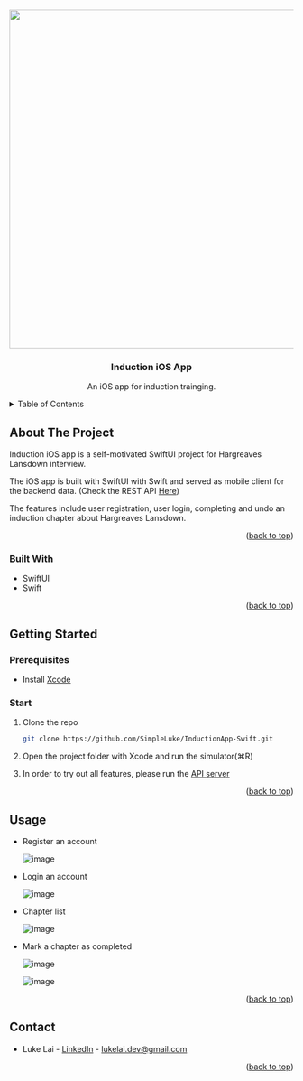 <a name="readme-top"></a>

<!-- PROJECT LOGO -->
<br />
<div align="center">
  <img height="600px" src="https://github.com/SimpleLuke/InductionApp-Swift/assets/89473016/1ee35c75-cb66-41a6-a00e-21400374359d" />

  <h3 align="center">Induction iOS App</h3>

  <p align="center">
   An iOS app for induction trainging.
   
</div>

<!-- TABLE OF CONTENTS -->
<details>
  <summary>Table of Contents</summary>
  <ol>
    <li>
      <a href="#about-the-project">About The Project</a>
      <ul>
        <li><a href="#built-with">Built With</a></li>
      </ul>
    </li>
    <li>
      <a href="#getting-started">Getting Started</a>
      <ul>
        <li><a href="#prerequisites">Prerequisites</a></li>
        <li><a href="#start">Start</a></li>
      </ul>
    </li>
    <li><a href="#usage">Usage</a></li>
    <li><a href="#contact">Contact</a></li>
  </ol>
</details>

<!-- ABOUT THE PROJECT -->

## About The Project

Induction iOS app is a self-motivated SwiftUI project for Hargreaves Lansdown interview.

The iOS app is built with SwiftUI with Swift and served as mobile client for the backend data. (Check the REST API [Here](https://github.com/SimpleLuke/induction-api/edit/main/README.md))

The features include user registration, user login, completing and undo an induction chapter about Hargreaves Lansdown.

<p align="right">(<a href="#readme-top">back to top</a>)</p>

### Built With

- SwiftUI
- Swift

<p align="right">(<a href="#readme-top">back to top</a>)</p>

<!-- GETTING STARTED -->

## Getting Started

### Prerequisites

- Install [Xcode](https://apps.apple.com/us/app/xcode/id497799835?mt=12)

### Start

1. Clone the repo
   ```sh
   git clone https://github.com/SimpleLuke/InductionApp-Swift.git
   ```
2. Open the project folder with Xcode and run the simulator(⌘R)

3. In order to try out all features, please run the [API server](https://github.com/SimpleLuke/induction-api)

<p align="right">(<a href="#readme-top">back to top</a>)</p>

<!-- USAGE EXAMPLES -->

## Usage

- Register an account

  ![image](https://github.com/SimpleLuke/InductionApp-Swift/assets/89473016/82f22372-5569-4872-8486-0f092d411e2b)

- Login an account

  ![image](https://github.com/SimpleLuke/InductionApp-Swift/assets/89473016/fd19cc02-d729-48af-a1a7-d34a628f5ad2)

- Chapter list

  ![image](https://github.com/SimpleLuke/InductionApp-Swift/assets/89473016/900e9275-1426-4e76-b0de-8c658468bb4c)

- Mark a chapter as completed

  ![image](https://github.com/SimpleLuke/InductionApp-Swift/assets/89473016/8154c2c9-7c6b-44df-866e-a6767122a8b1)

  ![image](https://github.com/SimpleLuke/InductionApp-Swift/assets/89473016/b81fda11-b747-4eec-aa6d-80ab72df8422)

<p align="right">(<a href="#readme-top">back to top</a>)</p>


<!-- CONTACT -->

## Contact

- Luke Lai - [LinkedIn](https://www.linkedin.com/in/luke-lai-309a3522b/) - lukelai.dev@gmail.com

<p align="right">(<a href="#readme-top">back to top</a>)</p>
